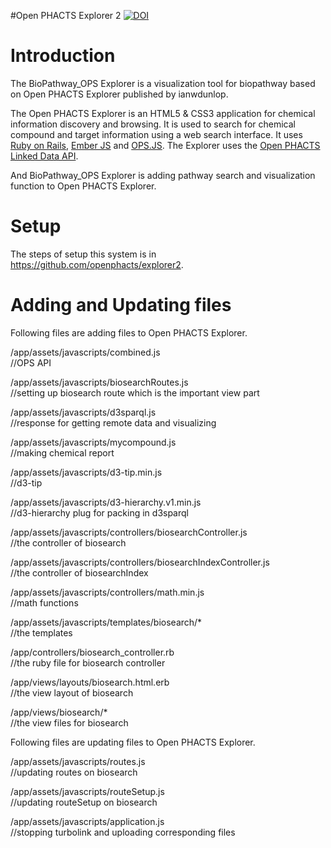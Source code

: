 #Open PHACTS Explorer 2 [![DOI](https://zenodo.org/badge/doi/10.5281/zenodo.21026.svg)](http://dx.doi.org/10.5281/zenodo.21026)

Introduction
============

The BioPathway_OPS Explorer is a visualization tool for biopathway based on Open PHACTS Explorer published by ianwdunlop. 

The Open PHACTS Explorer is an HTML5 & CSS3 application for chemical information discovery and browsing. It is used to search for chemical compound and target information using a web  search interface. It uses [Ruby on Rails](http://www.rubyonrails.org "Ruby on Rails Web Application framework"), [Ember JS](http://emberjs.com "Ember JS Javascript MVC framework") and [OPS.JS](http://github.com/openphacts/ops.js "OPS.JS Javascript library for accessing the Open PHACTS Linked Data API"). The Explorer uses the [Open PHACTS Linked Data API](http://dev.openphacts.org "Open PHACTS Linked Data API developer documentation and registration").

And BioPathway_OPS Explorer is adding pathway search and visualization function to Open PHACTS Explorer.

Setup 
============

The steps of setup this system is in https://github.com/openphacts/explorer2.

Adding and Updating files
============

Following files are adding files to Open PHACTS Explorer.

/app/assets/javascripts/combined.js                                 
//OPS API

/app/assets/javascripts/biosearchRoutes.js                          
//setting up biosearch route which is the important view part

/app/assets/javascripts/d3sparql.js                                 
//response for getting remote data and visualizing

/app/assets/javascripts/mycompound.js                               
//making chemical report

/app/assets/javascripts/d3-tip.min.js                               
//d3-tip

/app/assets/javascripts/d3-hierarchy.v1.min.js                      
//d3-hierarchy plug for packing in d3sparql

/app/assets/javascripts/controllers/biosearchController.js         
//the controller of biosearch

/app/assets/javascripts/controllers/biosearchIndexController.js     
//the controller of biosearchIndex

/app/assets/javascripts/controllers/math.min.js                     
//math functions


/app/assets/javascripts/templates/biosearch/*                       
//the templates

/app/controllers/biosearch_controller.rb                            
//the ruby file for biosearch controller

/app/views/layouts/biosearch.html.erb                               
//the view layout of biosearch

/app/views/biosearch/*                                              
//the view files for biosearch

Following files are updating files to Open PHACTS Explorer.

/app/assets/javascripts/routes.js                                   
//updating routes on biosearch

/app/assets/javascripts/routeSetup.js                               
//updating routeSetup on biosearch

/app/assets/javascripts/application.js                              
//stopping turbolink and uploading corresponding files




